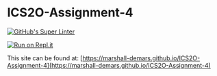 # ICS2O-Assignment-4

[![GitHub's Super Linter](https://github.com/marshall-demars/ICS2O-Assignment-4/workflows/GitHub's%20Super%20Linter/badge.svg)](https://github.com/marshall-demars/ICS2O-Assignment-4/actions)

[![Run on Repl.it](https://repl.it/badge/github/marshall-demars/ICS2O-Assignment-4)](https://repl.it/github/marshall-demars/ICS2O-Assignment-4)

This site can be found at: [https://marshall-demars.github.io/ICS2O-Assignment-4](https://marshall-demars.github.io/ICS2O-Assignment-4)
